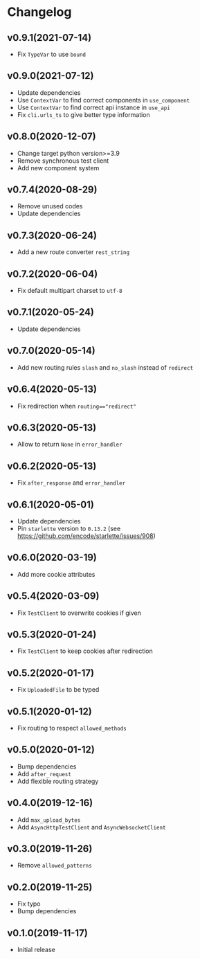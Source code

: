 # Changelog

## v0.9.1(2021-07-14)

- Fix `TypeVar` to use `bound`

## v0.9.0(2021-07-12)

- Update dependencies
- Use `ContextVar` to find correct components in `use_component`
- Use `ContextVar` to find correct api instance in `use_api`
- Fix `cli.urls_ts` to give better type information

## v0.8.0(2020-12-07)

- Change target python version>=3.9
- Remove synchronous test client
- Add new component system

## v0.7.4(2020-08-29)

- Remove unused codes
- Update dependencies

## v0.7.3(2020-06-24)

- Add a new route converter `rest_string`

## v0.7.2(2020-06-04)

- Fix default multipart charset to `utf-8`

## v0.7.1(2020-05-24)

- Update dependencies

## v0.7.0(2020-05-14)

- Add new routing rules `slash` and `no_slash` instead of `redirect`

## v0.6.4(2020-05-13)

- Fix redirection when `routing=="redirect"`

## v0.6.3(2020-05-13)

- Allow to return `None` in `error_handler`

## v0.6.2(2020-05-13)

- Fix `after_response` and `error_handler`

## v0.6.1(2020-05-01)

- Update dependencies
- Pin `starlette` version to `0.13.2` (see https://github.com/encode/starlette/issues/908)

## v0.6.0(2020-03-19)

- Add more cookie attributes

## v0.5.4(2020-03-09)

- Fix `TestClient` to overwrite cookies if given

## v0.5.3(2020-01-24)

- Fix `TestClient` to keep cookies after redirection

## v0.5.2(2020-01-17)

- Fix `UploadedFile` to be typed

## v0.5.1(2020-01-12)

- Fix routing to respect `allowed_methods`

## v0.5.0(2020-01-12)

- Bump dependencies
- Add `after_request`
- Add flexible routing strategy

## v0.4.0(2019-12-16)

- Add `max_upload_bytes`
- Add `AsyncHttpTestClient` and `AsyncWebsocketClient`

## v0.3.0(2019-11-26)

- Remove `allowed_patterns`

## v0.2.0(2019-11-25)

- Fix typo
- Bump dependencies

## v0.1.0(2019-11-17)

- Initial release
